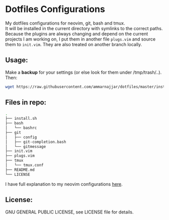 # Dotfiles Configurations

My dotfiles configurations for neovim, git, bash and tmux.  
It will be installed in the current directory with symlinks to the correct paths.  
Because the plugins are always changing and depend on the current projects I am working on, I put them in another file `plugs.vim` and source them to `init.vim`. They are also treated on another branch locally.

## Usage:

Make a **backup** for your settings (or else look for them under /tmp/trash/..).  
Then:

```bash
wget https://raw.githubusercontent.com/ammarnajjar/dotfiles/master/install.sh && bash install.sh
```

## Files in repo:

```bash
.
├── install.sh
├── bash
│   └── bashrc
├── git
│   ├── config
│   ├── git-completion.bash
│   └── gitmessage
├── init.vim
├── plugs.vim
├── tmux
│   └── tmux.conf
├── README.md
└── LICENSE
```

I have full explanation to my neovim configurations [here](https://ammarnajjar.github.io/editors/2016/06/19/Vimrc-Adventure/).  

## License:

GNU GENERAL PUBLIC LICENSE, see LICENSE file for details.
